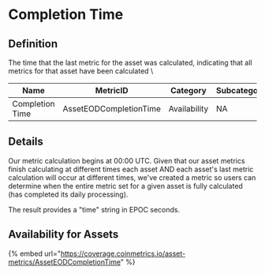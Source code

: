 # Completion Time

## Definition

The time that the last metric for the asset was calculated, indicating that all metrics for that asset have been calculated  \


| Name             | MetricID               | Category     | Subcategory | Type      | Unit         | Interval |
| ---------------- | ---------------------- | ------------ | ----------- | --------- | ------------ | -------- |
| Completion Time  | AssetEODCompletionTime | Availability | NA          | Timestamp | EPOC seconds | 1d       |

## Details

Our metric calculation begins at 00:00 UTC.  Given that our asset metrics finish calculating at different times each asset AND each asset's last metric calculation will occur at different times, we've created a metric so users can determine when the entire metric set for a given asset is fully calculated (has completed its daily processing).&#x20;

The result provides a "time" string in EPOC seconds. &#x20;

## Availability for Assets

{% embed url="https://coverage.coinmetrics.io/asset-metrics/AssetEODCompletionTime" %}
